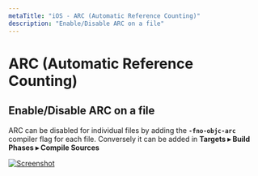 ```yaml
---
metaTitle: "iOS - ARC (Automatic Reference Counting)"
description: "Enable/Disable ARC on a file"
---
```


# ARC (Automatic Reference Counting)



## Enable/Disable ARC on a file


ARC can be disabled for individual files by adding the **`-fno-objc-arc`** compiler flag for each file. Conversely it can be added in **Targets ▸ Build Phases ▸ Compile Sources**

[<img src="http://i.stack.imgur.com/kMhuM.png" alt="Screenshot" />](http://i.stack.imgur.com/kMhuM.png)

